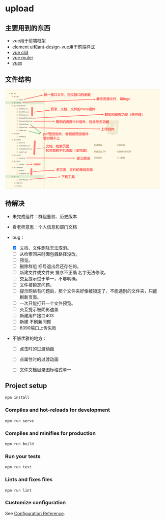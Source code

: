 # upload

## 主要用到的东西
 - vue用于前端框架
 - [element ui](https://element.eleme.cn/#/zh-CN/component/installation)和[ant-design-vue](https://vue.ant.design/docs/vue/introduce-cn/)用于前端样式
 - [vue cli3](https://cli.vuejs.org/zh/)
 - [vue router](https://router.vuejs.org/zh/installation.html)
 - [vuex](https://vuex.vuejs.org/)



## 文件结构

![1563720071820](./public/1563720071820.png)



## 待解决

- 未完成组件：群组鉴权、历史版本

- 看老师意思：个人信息和部门文档

- bug：

  - [x] 文档、文件删除无法取消。
  - [ ] 从检索回来时面包屑路径没改。
  - [ ] 预览。
  - [ ] 删除群组 标号退出后还存在的。
  - [ ] 新建文件或文件夹 排序不正确 名字无法修改。
  - [ ] 交互提示过于单一，不够明确。
  - [ ] 文件被锁定问题。
  - [ ] 提示网络有问题后，那个文件夹好像被锁定了，不能选别的文件夹，只能刷新页面。
  - [ ] 一次只能打开一个文件预览。
  - [ ] 交互提示被阴影遮盖
  - [ ] 新建用户接口403
  - [ ] 新建 不刷新问题
  - [ ] 8090端口上传失败

- 不够优雅的地方：

  - [ ] 点击时的过渡动画

  - [ ] 点属性时的过渡动画
  
  - [ ] 文件文档目录图标格式单一
  
    

## Project setup
```
npm install
```

### Compiles and hot-reloads for development
```
npm run serve
```

### Compiles and minifies for production
```
npm run build
```

### Run your tests
```
npm run test
```

### Lints and fixes files
```
npm run lint
```

### Customize configuration
See [Configuration Reference](https://cli.vuejs.org/config/).
